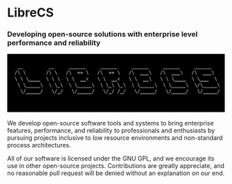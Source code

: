 # LibreCS
### Developing open-source solutions with enterprise level performance and reliability

![logo](banner.jpeg)

We develop open-source software tools and systems to bring enterprise features, performance, and reliability to professionals and enthusiasts by pursuing projects inclusive to low resource environments and non-standard process architectures.

All of our software is licensed under the GNU GPL, and we encourage its use in other open-source projects. Contributions are greatly appreciate, and no reasonable pull request will be denied without an explanation on our end. 
